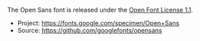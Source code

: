 The Open Sans font is released under the [Open Font License 1.1](OFL.txt).

* Project: https://fonts.google.com/specimen/Open+Sans
* Source: https://github.com/googlefonts/opensans
